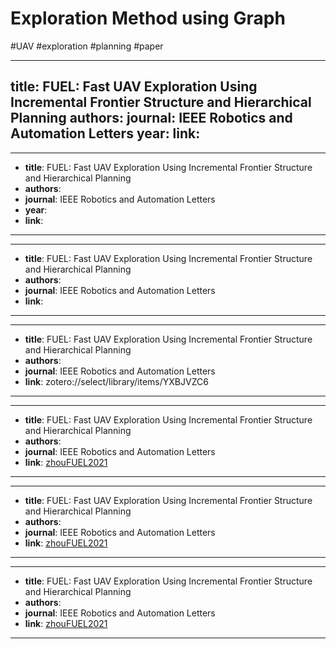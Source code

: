 # Exploration Method using Graph
#UAV #exploration #planning #paper




---
title: FUEL: Fast UAV Exploration Using Incremental Frontier Structure and Hierarchical Planning
authors: 
journal: IEEE Robotics and Automation Letters
year: 
link: 
---

---
+ **title**: FUEL: Fast UAV Exploration Using Incremental Frontier Structure and Hierarchical Planning
+ **authors**: 
+ **journal**: IEEE Robotics and Automation Letters
+ **year**: 
+ **link**: 
---

---
+ **title**: FUEL: Fast UAV Exploration Using Incremental Frontier Structure and Hierarchical Planning
+ **authors**: 
+ **journal**: IEEE Robotics and Automation Letters
+ **link**: 
---

---
+ **title**: FUEL: Fast UAV Exploration Using Incremental Frontier Structure and Hierarchical Planning
+ **authors**: 
+ **journal**: IEEE Robotics and Automation Letters
+ **link**: zotero://select/library/items/YXBJVZC6
---

---
+ **title**: FUEL: Fast UAV Exploration Using Incremental Frontier Structure and Hierarchical Planning
+ **authors**: 
+ **journal**: IEEE Robotics and Automation Letters
+ **link**: [zhouFUEL2021]([zotero://select/library/items/YXBJVZC6])
---
---
+ **title**: FUEL: Fast UAV Exploration Using Incremental Frontier Structure and Hierarchical Planning
+ **authors**: 
+ **journal**: IEEE Robotics and Automation Letters
+ **link**: [zhouFUEL2021]([zotero://select/library/items/YXBJVZC6])
---
---
+ **title**: FUEL: Fast UAV Exploration Using Incremental Frontier Structure and Hierarchical Planning
+ **authors**: 
+ **journal**: IEEE Robotics and Automation Letters
+ **link**: [zhouFUEL2021]([zotero://select/library/items/YXBJVZC6])
---
